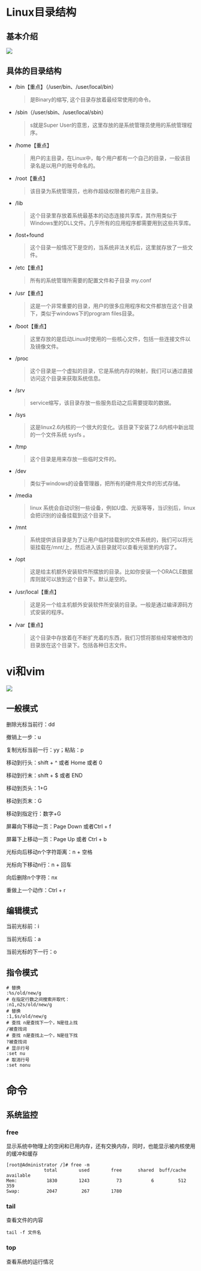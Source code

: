 # Linux目录结构

## 基本介绍

![](images\linux目录结构.png)

## 具体的目录结构

- /bin【重点】（/user/bin、/user/local/bin）

  > 是Binary的缩写, 这个目录存放着最经常使用的命令。

- /sbin（/user/sbin、/user/local/sbin）

  > s就是Super User的意思，这里存放的是系统管理员使用的系统管理程序。

- /home【重点】

  > 用户的主目录，在Linux中，每个用户都有一个自己的目录，一般该目录名是以用户的账号命名的。

- /root【重点】

  > 该目录为系统管理员，也称作超级权限者的用户主目录。

- /lib

  > 这个目录里存放着系统最基本的动态连接共享库，其作用类似于Windows里的DLL文件。几乎所有的应用程序都需要用到这些共享库。

- /lost+found

  > 这个目录一般情况下是空的，当系统非法关机后，这里就存放了一些文件。

- /etc【重点】

  > 所有的系统管理所需要的配置文件和子目录 my.conf

- /usr【重点】

  >  这是一个非常重要的目录，用户的很多应用程序和文件都放在这个目录下，类似于windows下的program files目录。

- /boot【重点】

  > 这里存放的是启动Linux时使用的一些核心文件，包括一些连接文件以及镜像文件。

- /proc

  > 这个目录是一个虚拟的目录，它是系统内存的映射，我们可以通过直接访问这个目录来获取系统信息。

- /srv

  > service缩写，该目录存放一些服务启动之后需要提取的数据。

- /sys

  > 这是linux2.6内核的一个很大的变化。该目录下安装了2.6内核中新出现的一个文件系统 sysfs 。

- /tmp

  > 这个目录是用来存放一些临时文件的。

- /dev

  > 类似于windows的设备管理器，把所有的硬件用文件的形式存储。

- /media

  > linux 系统会自动识别一些设备，例如U盘、光驱等等，当识别后，linux会把识别的设备挂载到这个目录下。

- /mnt

  > 系统提供该目录是为了让用户临时挂载别的文件系统的，我们可以将光驱挂载在/mnt/上，然后进入该目录就可以查看光驱里的内容了。

- /opt

  > 这是给主机额外安装软件所摆放的目录。比如你安装一个ORACLE数据库则就可以放到这个目录下。默认是空的。

- /usr/local【重点】

  > 这是另一个给主机额外安装软件所安装的目录。一般是通过编译源码方式安装的程序。

- /var【重点】

  > 这个目录中存放着在不断扩充着的东西，我们习惯将那些经常被修改的目录放在这个目录下。包括各种日志文件。

# vi和vim

![](images\vim键盘图.png)

## 一般模式

删除光标当前行：dd

撤销上一步：u

复制光标当前一行：yy；粘贴：p

移动到行头：shift + ^ 或者 Home 或者 0 

移动到行末：shift + $ 或者 END

移动到页头：1+G

移动到页末：G

移动到指定行：数字+G

屏幕向下移动一页：Page Down 或者Ctrl + f

屏幕下上移动一页：Page Up 或者 Ctrl + b

光标向后移动n个字符距离：n + 空格

光标向下移动n行：n + 回车

向后删除n个字符：nx

重做上一个动作：Ctrl + r

## 编辑模式

当前光标前：i

当前光标后：a

当前光标的下一行：o

## 指令模式

```shell
# 替换
:%s/old/new/g
# 在指定行数之间搜索并取代：
:n1,n2s/old/new/g
# 替换
:1,$s/old/new/g
# 查找 n是查找下一个，N是往上找
/被查找词
# 查找 n是查找上一个，N是往下找
?被查找词
# 显示行号
:set nu
# 取消行号
:set nonu
```

# 命令

## 系统监控

### free

显示系统中物理上的空闲和已用内存，还有交换内存，同时，也能显示被内核使用的缓冲和缓存

```shell
[root@Administrator /]# free -m
              total        used        free      shared  buff/cache   available
Mem:           1830        1243          73           6         512         359
Swap:          2047         267        1780
```

### tail

查看文件的内容

```shell
tail -f 文件名
```

### top

查看系统的运行情况



